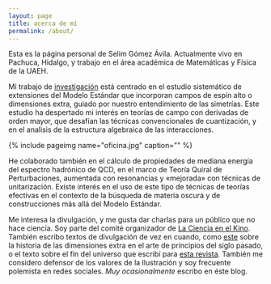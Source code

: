 ```yaml
---
layout: page
title: acerca de mí
permalink: /about/
---
```



Esta es la página personal de Selim Gómez Ávila. Actualmente vivo en
Pachuca, Hidalgo, y trabajo en el área académica de Matemáticas y
Física de la UAEH.

Mi trabajo de [investigación][scholar] está centrado en el estudio
sistemático de extensiones del Modelo Estándar que incorporan campos
de espín alto o dimensiones extra, guiado por nuestro entendimiento de
las simetrías. Este estudio ha despertado mi interés en teorías de
campo con derivadas de orden mayor, que desafían las técnicas
convencionales de cuantización, y en el analisis de la estructura
algebraica de las interacciones.

{% include pageimg name="oficina.jpg" caption="" %}


He colaborado también en el cálculo de propiedades de mediana energía
del espectro hadrónico de QCD, en el marco de Teoría Quiral de
Perturbaciones, aumentada con resonancias y «mejorada» con técnicas de
unitarización. Existe interés en el uso de este tipo de técnicas de
teorías efectivas en el contexto de la búsqueda de materia oscura y de
construcciones más allá del Modelo Estándar.

Me interesa la divulgación, y me gusta dar charlas para un público que
no hace ciencia. Soy parte del comité organizador
de [La Ciencia en el Kino][kinofb]. También escribo textos de
divulgación de vez en cuando, como [este][artxd] sobre la historia de
las dimensiones extra en el arte de principios del siglo pasado, o el
texto sobre el fin del universo que escribí
para [esta revista][dedalo]. También me considero defensor de los
valores de la Ilustración y soy frecuente polemista en redes
sociales. *Muy ocasionalmente* escribo en éste blog.


[scholar]: http://scholar.google.com.mx/citations?sortby=pubdate&amp;hl=en&amp;user=kMPe38YAAAAJ&amp;view_op=list_works
[kinofb]: https://facebook.com/lacienciaenelkino
[artxd]: http://www.redalyc.org/articulo.oa?id=41612893006
[dedalo]: http://issuu.com/culturagto/docs/dedalo_ii

